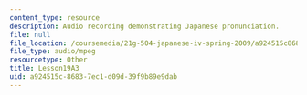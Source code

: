 ```yaml
---
content_type: resource
description: Audio recording demonstrating Japanese pronunciation.
file: null
file_location: /coursemedia/21g-504-japanese-iv-spring-2009/a924515c86837ec1d09d39f9b89e9dab_Lesson19A3.mp3
file_type: audio/mpeg
resourcetype: Other
title: Lesson19A3
uid: a924515c-8683-7ec1-d09d-39f9b89e9dab
---
```

